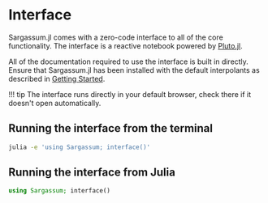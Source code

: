 # Interface

Sargassum.jl comes with a zero-code interface to all of the core functionality. The interface is a reactive notebook powered by [Pluto.jl](https://plutojl.org/).

All of the documentation required to use the interface is built in directly. Ensure that Sargassum.jl has been installed with the default interpolants as described in [Getting Started](getting-started.md).

!!! tip
    The interface runs directly in your default browser, check there if it doesn't open automatically.

## Running the interface from the terminal

```sh
julia -e 'using Sargassum; interface()'
```

## Running the interface from Julia

```julia
using Sargassum; interface()
```
